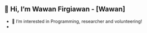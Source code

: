 ## 👋 Hi, I’m Wawan Firgiawan - [Wawan]
- 👀 I’m interested in Programming, researcher and volunteering!
- 

<!---
WawanFirgiawan is a ✨ special ✨ repository because its `README.md` (this file) appears on your GitHub profile.
You can click the Preview link to take a look at your changes.
--->
